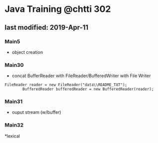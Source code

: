 # Java Training @chtti 302
## last modified: 2019-Apr-11

### Main5
* object creation

### Main30

* concat BufferReader with FileReader/BufferedWriter with File Writer

```
FileReader reader = new FileReader("data\\README_TXT");
        BufferedReader bufferedReader = new BufferedReader(reader);
```

### Main31

* ouput stream (w/buffer)

### Main32 

*lexical
